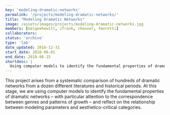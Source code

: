 ```yaml
---
key: 'modeling-dramatic-networks'
permalink: '/projects/modeling-dramatic-networks/'
title: "Modeling Dramatic Networks"
image: /assets/images/projects/modeling-dramatic-networks.jpg
members: [malgeehewitt, zfrank, rheuser, fmoretti]
collaborators:
status: 'archive'
type: 'lab'
date_updated: 2016-12-31
start_date: 2016-06-01
end_date: 2018-06-15
shortdesc: |
  Using computer models to identify the fundamental properties of dramatic networks
---
```


This project arises from a systematic comparison of hundreds of dramatic networks from a dozen different literatures and historical periods. At this stage, we are using computer models to identify the fundamental properties of dramatic networks – with particular attention to the correspondence between genres and patterns of growth – and reflect on the relationship between modeling parameters and aesthetico-critical categories.
